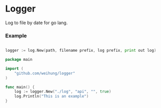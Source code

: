 # Logger

Log to file by date for go lang.

### Example
```go

logger := log.New(path, filename prefix, log prefix, print out log)
```

```go
package main

import (
	"github.com/weihung/logger"
)

func main() {
	log := logger.New("./log", "api", "", true)
	log.Println("This is an example")
}
``` 